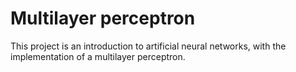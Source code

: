 # Multilayer perceptron

This project is an introduction to artificial neural networks, with the
implementation of a multilayer perceptron.
